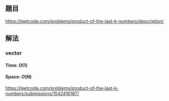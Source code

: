 ## 題目
https://leetcode.com/problems/product-of-the-last-k-numbers/description/

## 解法
### vector
#### Time: $O(1)$
#### Space: $O(N)$
https://leetcode.com/problems/product-of-the-last-k-numbers/submissions/1542416187/
